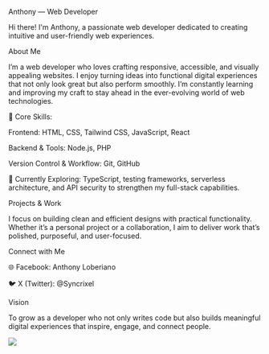 Anthony — Web Developer

Hi there! I'm Anthony, a passionate web developer dedicated to creating intuitive and user-friendly web experiences.

About Me

I’m a web developer who loves crafting responsive, accessible, and visually appealing websites. I enjoy turning ideas into functional digital experiences that not only look great but also perform smoothly. I’m constantly learning and improving my craft to stay ahead in the ever-evolving world of web technologies.

🧰 Core Skills:

Frontend: HTML, CSS, Tailwind CSS, JavaScript, React

Backend & Tools: Node.js, PHP

Version Control & Workflow: Git, GitHub

🌱 Currently Exploring:
TypeScript, testing frameworks, serverless architecture, and API security to strengthen my full-stack capabilities.

Projects & Work

I focus on building clean and efficient designs with practical functionality. Whether it’s a personal project or a collaboration, I aim to deliver work that’s polished, purposeful, and user-focused.

Connect with Me

🌐 Facebook: Anthony Loberiano

🐦 X (Twitter): @Syncrixel

Vision

To grow as a developer who not only writes code but also builds meaningful digital experiences that inspire, engage, and connect people.

<img src="https://media.tenor.com/HULiiuo2MhYAAAAM/love-live.gif">
